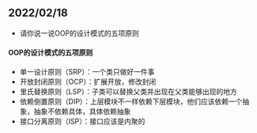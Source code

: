 ## 2022/02/18 

- 请你说一说OOP的设计模式的五项原则

#### OOP的设计模式的五项原则

- 单一设计原则（SRP）：一个类只做好一件事
- 开放封闭原则（OCP）：扩展开放，修改封闭
- 里氏替换原则（LSP）：子类可以替换父类并出现在父类能够出现的地方
- 依赖倒置原则（DIP）：上层模块不一样依赖下层模块，他们应该依赖一个抽象，抽象不依赖具体，具体依赖抽象
- 接口分离原则（ISP）：接口应该是内聚的

